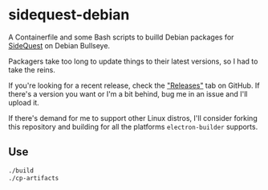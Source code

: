# sidequest-debian

A Containerfile and some Bash scripts to builld Debian
packages for [SideQuest](https://sidequestvr.com/)
on Debian Bullseye.

Packagers take too long to update things to their latest versions, so I
had to take the reins.

If you're looking for a recent release, check the
["Releases"](https://github.com/supersonichub1/sidequest-debain/releases)
tab on GitHub. If there's a version you want or I'm a bit behind,
bug me in an issue and I'll upload it.

If there's demand for me to support other Linux distros, I'll consider forking this
repository and building for all the platforms `electron-builder` supports.

## Use
```bash
./build
./cp-artifacts
```
